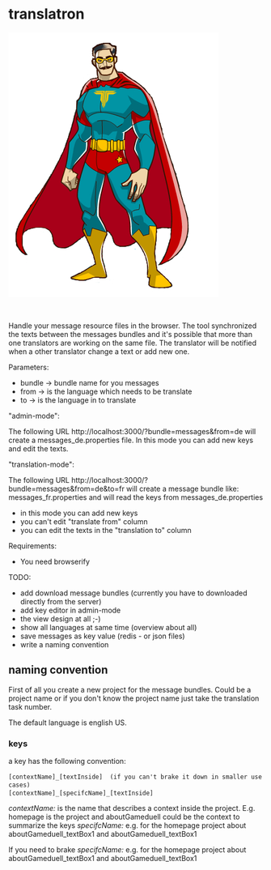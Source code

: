translatron
==========================
![Translatron hero](./dist/images/translatron.jpg)

<img scr="./dist/images/translatron.jpg" width="200px"/> 

Handle your message resource files in the browser. 
The tool synchronized the texts between the messages bundles and it's possible that more than one translators are working on the same file. The translator will be notified when a other translator change a text or add new one. 


Parameters:
 * bundle -> bundle name for you messages
 * from -> is the language which needs to be translate
 * to -> is the language in to translate 

"admin-mode":

The following URL http://localhost:3000/?bundle=messages&from=de will create a messages_de.properties file. In this mode you can add new keys and edit the texts.

"translation-mode":

The following URL http://localhost:3000/?bundle=messages&from=de&to=fr will create a message bundle like: messages_fr.properties and will read the keys from messages_de.properties
 * in this mode you can add new keys
 * you can't edit "translate from" column
 * you can edit the texts in the "translation to" column


Requirements:
 * You need browserify
 

TODO:
 * add download message bundles (currently you have to downloaded directly from the server)
 * add key editor in admin-mode
 * the view design at all ;-)
 * show all languages at same time (overview about all)
 * save messages as key value (redis - or json files)
 * write a naming convention

## naming convention

First of all you create a new project for the message bundles. Could be a project name or if you don't know the project name just take the translation task number.

The default language is english US.

### keys

a key has the following convention:
```
[contextName]_[textInside]  (if you can't brake it down in smaller use cases)
[contextName]_[specifcName]_[textInside]
```

 *contextName:* is the name that describes a context inside the project. E.g. homepage is the project and aboutGameduell could be the context to summarize the keys
 *specifcName:* e.g. for the homepage project about aboutGameduell_textBox1 and aboutGameduell_textBox1

If you need to brake
  *specifcName:* e.g. for the homepage project about aboutGameduell_textBox1 and aboutGameduell_textBox1

